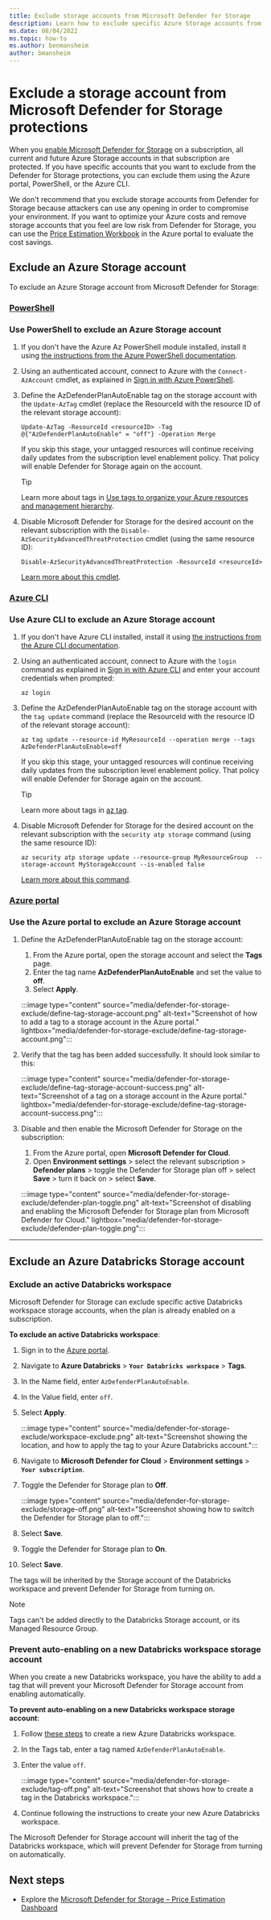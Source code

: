 ```yaml
---
title: Exclude storage accounts from Microsoft Defender for Storage
description: Learn how to exclude specific Azure Storage accounts from Microsoft Defender for Storage protections.
ms.date: 08/04/2022
ms.topic: how-to
ms.author: benmansheim
author: bmansheim
---
```


# Exclude a storage account from Microsoft Defender for Storage protections

When you [enable Microsoft Defender for Storage](../storage/common/azure-defender-storage-configure.md) on a subscription, all current and future Azure Storage accounts in that subscription are protected. If you have specific accounts that you want to exclude from the Defender for Storage protections, you can exclude them using the Azure portal, PowerShell, or the Azure CLI.

We don't recommend that you exclude storage accounts from Defender for Storage because attackers can use any opening in order to compromise your environment. If you want to optimize your Azure costs and remove storage accounts that you feel are low risk from Defender for Storage, you can use the [Price Estimation Workbook](https://ms.portal.azure.com/#view/Microsoft_Azure_Security/SecurityMenuBlade/~/28) in the Azure portal to evaluate the cost savings.

## Exclude an Azure Storage account

To exclude an Azure Storage account from Microsoft Defender for Storage:

### [**PowerShell**](#tab/enable-storage-protection-ps)

### Use PowerShell to exclude an Azure Storage account

1. If you don't have the Azure Az PowerShell module installed, install it using [the instructions from the Azure PowerShell documentation](/powershell/azure/install-az-ps).

1. Using an authenticated account, connect to Azure with the ``Connect-AzAccount`` cmdlet, as explained in [Sign in with Azure PowerShell](/powershell/azure/authenticate-azureps). 

1. Define the AzDefenderPlanAutoEnable tag on the storage account with the ``Update-AzTag`` cmdlet (replace the ResourceId with the resource ID of the relevant storage account):

    ```azurepowershell    
    Update-AzTag -ResourceId <resourceID> -Tag @{"AzDefenderPlanAutoEnable" = "off"} -Operation Merge 
    ```

    If you skip this stage, your untagged resources will continue receiving daily updates from the subscription level enablement policy. That policy will enable Defender for Storage again on the account.

    > [!TIP]
    > Learn more about tags in [Use tags to organize your Azure resources and management hierarchy](../azure-resource-manager/management/tag-resources.md).

1. Disable Microsoft Defender for Storage for the desired account on the relevant subscription with the ``Disable-AzSecurityAdvancedThreatProtection`` cmdlet (using the same resource ID): 

    ```azurepowershell    
    Disable-AzSecurityAdvancedThreatProtection -ResourceId <resourceId> 
    ```

    [Learn more about this cmdlet](/powershell/module/az.security/disable-azsecurityadvancedthreatprotection).


### [**Azure CLI**](#tab/enable-storage-protection-cli)

### Use Azure CLI to exclude an Azure Storage account

1. If you don't have Azure CLI installed, install it using [the instructions from the Azure CLI documentation](/cli/azure/install-azure-cli).

1. Using an authenticated account, connect to Azure with the ``login`` command as explained in [Sign in with Azure CLI](/cli/azure/authenticate-azure-cli) and enter your account credentials when prompted:

    ```azurecli
    az login
    ```

1. Define the AzDefenderPlanAutoEnable tag on the storage account with the ``tag update`` command (replace the ResourceId with the resource ID of the relevant storage account):

    ```azurecli    
    az tag update --resource-id MyResourceId --operation merge --tags AzDefenderPlanAutoEnable=off
    ```

    If you skip this stage, your untagged resources will continue receiving daily updates from the subscription level enablement policy. That policy will enable Defender for Storage again on the account.

    > [!TIP]
    > Learn more about tags in [az tag](/cli/azure/tag).

1. Disable Microsoft Defender for Storage for the desired account on the relevant subscription with the ``security atp storage`` command (using the same resource ID): 

    ```azurecli    
    az security atp storage update --resource-group MyResourceGroup  --storage-account MyStorageAccount --is-enabled false 
    ```

    [Learn more about this command](/cli/azure/security/atp/storage).


### [**Azure portal**](#tab/enable-storage-protection-portal)

### Use the Azure portal to exclude an Azure Storage account

1. Define the AzDefenderPlanAutoEnable tag on the storage account:

    1. From the Azure portal, open the storage account and select the **Tags** page.
    1. Enter the tag name **AzDefenderPlanAutoEnable** and set the value to **off**.
    1. Select **Apply**.

    :::image type="content" source="media/defender-for-storage-exclude/define-tag-storage-account.png" alt-text="Screenshot of how to add a tag to a storage account in the Azure portal." lightbox="media/defender-for-storage-exclude/define-tag-storage-account.png":::
    
1. Verify that the tag has been added successfully. It should look similar to this:

    :::image type="content" source="media/defender-for-storage-exclude/define-tag-storage-account-success.png" alt-text="Screenshot of a tag on a storage account in the Azure portal." lightbox="media/defender-for-storage-exclude/define-tag-storage-account-success.png":::

1. Disable and then enable the Microsoft Defender for Storage on the subscription: 

    1. From the Azure portal, open **Microsoft Defender for Cloud**. 
    1. Open **Environment settings** > select the relevant subscription > **Defender plans** > toggle the Defender for Storage plan off > select **Save** > turn it back on > select **Save**. 

    :::image type="content" source="media/defender-for-storage-exclude/defender-plan-toggle.png" alt-text="Screenshot of disabling and enabling the Microsoft Defender for Storage plan from Microsoft Defender for Cloud." lightbox="media/defender-for-storage-exclude/defender-plan-toggle.png":::

---

## Exclude an Azure Databricks Storage account

### Exclude an active Databricks workspace

Microsoft Defender for Storage can exclude specific active Databricks workspace storage accounts, when the plan is already enabled on a subscription.

**To exclude an active Databricks workspace**:

1. Sign in to the [Azure portal](https://portal.azure.com). 
1. Navigate to **Azure Databricks** > **`Your Databricks workspace`** > **Tags**.
1. In the Name field, enter `AzDefenderPlanAutoEnable`.
1. In the Value field, enter `off`.
1. Select **Apply**.

    :::image type="content" source="media/defender-for-storage-exclude/workspace-exclude.png" alt-text="Screenshot showing the location, and how to apply the tag to your Azure Databricks account.":::

1. Navigate to **Microsoft Defender for Cloud** > **Environment settings** > **`Your subscription`**.
1. Toggle the Defender for Storage plan to **Off**.

    :::image type="content" source="media/defender-for-storage-exclude/storage-off.png" alt-text="Screenshot showing how to switch the Defender for Storage plan to off.":::

1. Select **Save**.
1. Toggle the Defender for Storage plan to **On**.
1. Select **Save**.

The tags will be inherited by the Storage account of the Databricks workspace and prevent Defender for Storage from turning on. 

> [!NOTE]
> Tags can't be added directly to the Databricks Storage account, or its Managed Resource Group.

### Prevent auto-enabling on a new Databricks workspace storage account 

When you create a new Databricks workspace, you have the ability to add a tag that will prevent your Microsoft Defender for Storage account from enabling automatically.

**To prevent auto-enabling on a new Databricks workspace storage account**:

1. Follow [these steps](/azure/databricks/scenarios/quickstart-create-Databricks-workspace-portal?tabs=azure-portal) to create a new Azure Databricks workspace.
 
1. In the Tags tab, enter a tag named `AzDefenderPlanAutoEnable`.
 
1. Enter the value `off`.
 
    :::image type="content" source="media/defender-for-storage-exclude/tag-off.png" alt-text="Screenshot that shows how to create a tag in the Databricks workspace.":::

1. Continue following the instructions to create your new Azure Databricks workspace.
 
The Microsoft Defender for Storage account will inherit the tag of the Databricks workspace, which will prevent Defender for Storage from turning on automatically.

## Next steps

- Explore the [Microsoft Defender for Storage – Price Estimation Dashboard](https://techcommunity.microsoft.com/t5/microsoft-defender-for-cloud/microsoft-defender-for-storage-price-estimation-dashboard/ba-p/2429724)